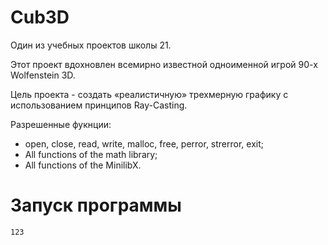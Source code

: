 # Cub3D

Один из учебных проектов школы 21. 

Этот проект вдохновлен всемирно известной одноименной игрой 90-х Wolfenstein 3D.

Цель проекта - создать «реалистичную» трехмерную графику с использованием принципов Ray-Casting.

Разрешенные фукнции:
  - open, close, read, write, malloc, free, perror, strerror, exit;
  - All functions of the math library;
  - All functions of the MinilibX.
  
# Запуск программы
	123
